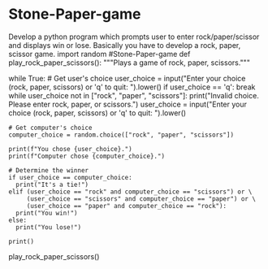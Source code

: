 # Stone-Paper-game
Develop a python program which prompts user to enter rock/paper/scissor and displays win or lose. Basically you have to develop a rock, paper, scissor game.
import random
#Stone-Paper-game
def play_rock_paper_scissors():
  """Plays a game of rock, paper, scissors."""

  while True:
    # Get user's choice
    user_choice = input("Enter your choice (rock, paper, scissors) or 'q' to quit: ").lower()
    if user_choice == 'q':
      break
    while user_choice not in ["rock", "paper", "scissors"]:
      print("Invalid choice. Please enter rock, paper, or scissors.")
      user_choice = input("Enter your choice (rock, paper, scissors) or 'q' to quit: ").lower()

    # Get computer's choice
    computer_choice = random.choice(["rock", "paper", "scissors"])

    print(f"You chose {user_choice}.")
    print(f"Computer chose {computer_choice}.")

    # Determine the winner
    if user_choice == computer_choice:
      print("It's a tie!")
    elif (user_choice == "rock" and computer_choice == "scissors") or \
         (user_choice == "scissors" and computer_choice == "paper") or \
         (user_choice == "paper" and computer_choice == "rock"):
      print("You win!")
    else:
      print("You lose!")

    print()

play_rock_paper_scissors()
